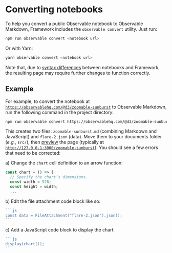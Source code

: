 # Converting notebooks

To help you convert a public Observable notebook to Observable Markdown, Framework includes the `observable convert` utility. Just run:

```sh echo
npm run observable convert <notebook url>
```

Or with Yarn:

```sh echo
yarn observable convert <notebook url>
```

Note that, due to [syntax differences](./javascript) between notebooks and Framework, the resulting page may require further changes to function correctly. 

## Example

For example, to convert the notebook at [`https://observablehq.com/@d3/zoomable-sunburst`](https://observablehq.com/@d3/zoomable-sunburst) to Observable Markdown, run the following command in the project directory:

```sh echo
npm run observable convert https://observablehq.com/@d3/zoomable-sunburst
```

This creates two files: `zoomable-sunburst.md` (combining Markdown and JavaScript) and `flare-2.json` (data). Move them to your documents folder (_e.g._, `src/`), then [preview](./getting-started#test-live-preview) the page (typically at [`http://127.0.0.1:3000/zoomable-sunburst`](http://127.0.0.1:3000/zoomable-sunburst)). You should see a few errors that need to be corrected:

a) Change the `chart` cell definition to an arrow function:

```js run=false
const chart = () => {
  // Specify the chart’s dimensions.
  const width = 928;
  const height = width;
  ...
```

b) Edit the file attachment code block like so:

````js run=false
```js
const data = FileAttachment("flare-2.json").json();
```
````

c) Add a JavaScript code block to display the chart:

````js run=false
```js
display(chart());
```
````


